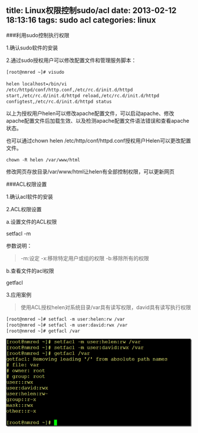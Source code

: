 title: Linux权限控制sudo/acl
date: 2013-02-12 18:13:16
tags: sudo acl 
categories: linux
---

###利用sudo控制执行权限

1.确认sudo软件的安装

2.通过sudo授权用户可以修改配置文件和管理服务脚本：

	[root@nmred ~]# visudo
	
	helen localhost=/bin/vi /etc/httpd/conf/http.conf,/etc/rc.d/init.d/httpd start,/etc/rc.d/init.d/httpd reload,/etc/rc.d/init.d/httpd configtest,/etc/rc.d/init.d/httpd status

以上为授权用户helen可以修改apache配置文件，可以启动apache、修改apache配置文件后加载生效、以及检测apache配置文件语法错误和查看apache状态。

也可以通过chown helen /etc/http/conf/httpd.conf授权用户Helen可以更改配置文件。

	chown -R helen /var/www/html

修改网页存放目录/var/www/html让helen有全部控制权限，可以更新网页

###ACL权限设置

1.确认acl软件的安装

2.ACL权限设置

a.设置文件的ACL权限

setfacl -m <rules> <files>

参数说明：

>-m:设定
>-x:移除特定用户或组的权限
>-b:移除所有的权限

b.查看文件的acl权限

getfacl <files>

3.应用案例

>使用ACL授权helen对系统目录/var具有读写权限，david具有读写执行权限

	[root@nmred ~]# setfacl -m user:helen:rw /var
	[root@nmred ~]# setfacl -m user:david:rwx /var 
	[root@nmred ~]# getfacl /var

![acl][linux-acl-001-009]

[linux-acl-001-009]: /image/linux/linux-acl-001-009.png

